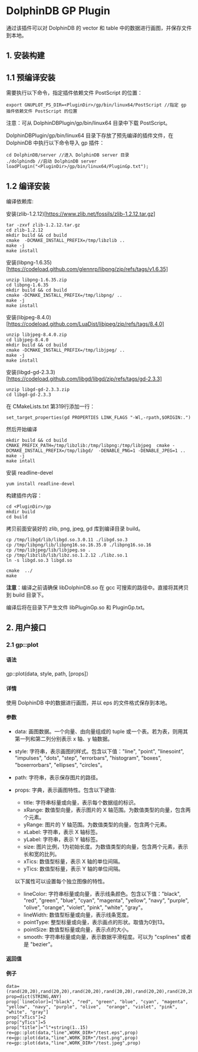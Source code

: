 # DolphinDB GP Plugin

通过该插件可以对 DolphinDB 的 vector 和 table 中的数据进行画图，并保存文件到本地。

## 1. 安装构建

## 1.1 预编译安装

需要执行以下命令，指定插件依赖文件 PostScript 的位置：
```
export GNUPLOT_PS_DIR=<PluginDir>/gp/bin/linux64/PostScript //指定 gp 插件依赖文件 PostScript 的位置
```
注意：可从 DolphinDBPlugin/gp/bin/linux64 目录中下载  PostScript。

DolphinDBPlugin/gp/bin/linux64 目录下存放了预先编译的插件文件，在 DolphinDB 中执行以下命令导入 gp 插件：
```
cd DolphinDB/server //进入 DolphinDB server 目录
./dolphindb //启动 DolphinDB server
loadPlugin("<PluginDir>/gp/bin/linux64/PluginGp.txt");
```

## 1.2 编译安装

编译依赖库:

安装(zlib-1.2.12)[https://www.zlib.net/fossils/zlib-1.2.12.tar.gz]
```
tar -zxvf zlib-1.2.12.tar.gz
cd zlib-1.2.12
mkdir build && cd build
cmake  -DCMAKE_INSTALL_PREFIX=/tmp/libzlib ..
make -j
make install
```

安装(libpng-1.6.35)[https://codeload.github.com/glennrp/libpng/zip/refs/tags/v1.6.35]
```
unzip libpng-1.6.35.zip
cd libpng-1.6.35
mkdir build && cd build
cmake -DCMAKE_INSTALL_PREFIX=/tmp/libpng/ ..
make -j
make install
```

安装(libjpeg-8.4.0)[https://codeload.github.com/LuaDist/libjpeg/zip/refs/tags/8.4.0]
```
unzip libjpeg-8.4.0.zip
cd libjpeg-8.4.0
mkdir build && cd build
cmake -DCMAKE_INSTALL_PREFIX=/tmp/libjpeg/ ..
make -j
make install
```

安装(libgd-gd-2.3.3)[https://codeload.github.com/libgd/libgd/zip/refs/tags/gd-2.3.3]
```
unzip libgd-gd-2.3.3.zip
cd libgd-gd-2.3.3
```
在 CMakeLists.txt 第319行添加一行：
```
set_target_properties(gd PROPERTIES LINK_FLAGS "-Wl,-rpath,$ORIGIN:.")
```
然后开始编译
```
mkdir build && cd build
CMAKE_PREFIX_PATH=/tmp/libzlib:/tmp/libpng:/tmp/libjpeg  cmake -DCMAKE_INSTALL_PREFIX=/tmp/libgd/  -DENABLE_PNG=1 -DENABLE_JPEG=1 ..
make -j
make intall
```

安装 readline-devel
```
yum install readline-devel
```

构建插件内容：

```
cd <PluginDir>/gp
mkdir build
cd build

```
拷贝前面安装好的 zlib, png, jpeg, gd 库到编译目录 build。
```
cp /tmp/libgd/lib/libgd.so.3.0.11 ./libgd.so.3
cp /tmp/libpng/lib/libpng16.so.16.35.0 ./libpng16.so.16
cp /tmp/libjpeg/lib/libjpeg.so .
cp /tmp/libzlib/lib/libz.so.1.2.12 ./libz.so.1
ln -s libgd.so.3 libgd.so
```

```
cmake  ../
make
```

**注意**：编译之前请确保 libDolphinDB.so 在 gcc 可搜索的路径中。直接将其拷贝到 build 目录下。

编译后将在目录下产生文件 libPluginGp.so 和 PluginGp.txt。


##  2. 用户接口

### 2.1 gp::plot

#### 语法

gp::plot(data, style, path, [props]）

#### 详情

使用 DolphinDB 中的数据进行画图，并以 eps 的文件格式保存到本地。

#### 参数

* data: 画图数据。一个向量、由向量组成的 tuple 或一个表。若为表，则用其第一列和第二列分别表示 x 轴、y 轴数据。
* style: 字符串，表示画图的样式。包含以下值："line", "point", "linesoint", "impulses", "dots", "step", "errorbars", "histogram", "boxes", "boxerrorbars", "ellipses", "circles"。
* path: 字符串，表示保存图片的路径。
* props: 字典，表示画图特性。包含以下键值:
    * title: 字符串标量或向量，表示每个数据组的标识。
    * xRange: 数值型向量，表示图片的 X 轴范围。为数值类型的向量，包含两个元素。
    * yRange: 图片的 Y 轴范围。为数值类型的向量，包含两个元素。
    * xLabel: 字符串，表示 X 轴标签。
    * yLabel: 字符串，表示 Y 轴标签。
    * size: 图片比例，1为初始长度。为数值类型的向量，包含两个元素，表示长和宽的比列。
    * xTics: 数值型标量，表示 X 轴的单位间隔。
    * yTics: 数值型标量，表示 Y 轴的单位间隔。
  
    以下属性可以设置每个独立图像的特性。
    * lineColor: 字符串标量或向量，表示线条颜色。包含以下值："black", "red", "green", "blue", "cyan", "magenta", "yellow", "navy", "purple", "olive",  "orange", "violet", "pink", "white", "gray"。
    * lineWidth: 数值型标量或向量，表示线条宽度。
    * pointType: 整型标量或向量，表示画点的形状。取值为0到13。
    * pointSize: 数值型标量或向量，表示点的大小。
    * smooth: 字符串标量或向量，表示数据平滑程度。可以为 "csplines" 或者是 "bezier"。

#### 返回值

#### 例子

```
data=(rand(20,20),rand(20,20),rand(20,20),rand(20,20),rand(20,20),rand(20,20),rand(20,20),rand(20,20),rand(20,20),rand(20,20),rand(20,20),rand(20,20),rand(20,20),rand(20,20),rand(20,20))
prop=dict(STRING,ANY)
prop[`lineColor]=["black", "red", "green", "blue", "cyan", "magenta", "yellow", "navy", "purple", "olive",  "orange", "violet", "pink", "white", "gray"]
prop["xTics"]=2
prop["yTics"]=5
prop["title"]="l"+string(1..15)
re=gp::plot(data,"line",WORK_DIR+"/test.eps",prop)
re=gp::plot(data,"line",WORK_DIR+"/test.png",prop)
re=gp::plot(data,"line",WORK_DIR+"/test.jpeg",prop)
```